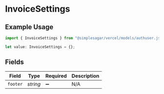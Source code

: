 # InvoiceSettings

## Example Usage

```typescript
import { InvoiceSettings } from "@simplesagar/vercel/models/authuser.js";

let value: InvoiceSettings = {};
```

## Fields

| Field              | Type               | Required           | Description        |
| ------------------ | ------------------ | ------------------ | ------------------ |
| `footer`           | *string*           | :heavy_minus_sign: | N/A                |
